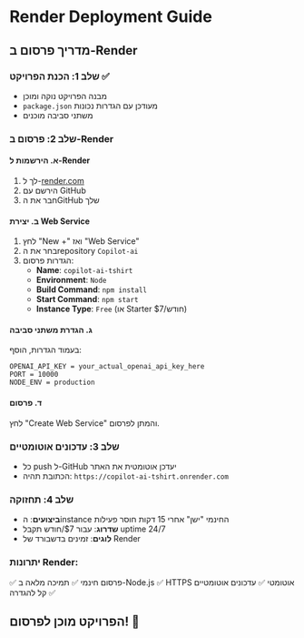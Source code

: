 # Render Deployment Guide

## מדריך פרסום ב-Render

### שלב 1: הכנת הפרויקט ✅
- מבנה הפרויקט נוקה ומוכן
- `package.json` מעודכן עם הגדרות נכונות
- משתני סביבה מוכנים

### שלב 2: פרסום ב-Render

#### א. הירשמות ל-Render
1. לך ל-[render.com](https://render.com)
2. הירשם עם GitHub
3. חבר את הGitHub שלך

#### ב. יצירת Web Service
1. לחץ "New +" ואז "Web Service"
2. בחר את הrepository `Copilot-ai`
3. הגדרות פרסום:
   - **Name**: `copilot-ai-tshirt`
   - **Environment**: `Node`
   - **Build Command**: `npm install`
   - **Start Command**: `npm start`
   - **Instance Type**: `Free` (או Starter $7/חודש)

#### ג. הגדרת משתני סביבה
בעמוד הגדרות, הוסף:
```
OPENAI_API_KEY = your_actual_openai_api_key_here
PORT = 10000
NODE_ENV = production
```

#### ד. פרסום
לחץ "Create Web Service" והמתן לפרסום.

### שלב 3: עדכונים אוטומטיים
- כל push ל-GitHub יעדכן אוטומטית את האתר
- הכתובת תהיה: `https://copilot-ai-tshirt.onrender.com`

### שלב 4: תחזוקה
- **ביצועים**: הinstance החינמי "ישן" אחרי 15 דקות חוסר פעילות
- **שדרוג**: עבור $7/חודש תקבל uptime 24/7
- **לוגים**: זמינים בדשבורד של Render

### יתרונות Render:
✅ פרסום חינמי
✅ תמיכה מלאה ב-Node.js
✅ HTTPS אוטומטי
✅ עדכונים אוטומטיים
✅ קל להגדרה

## הפרויקט מוכן לפרסום! 🚀
